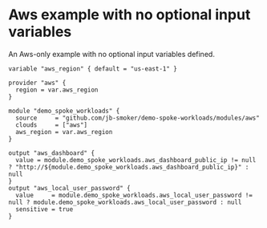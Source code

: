 # Aws example with no optional input variables

An Aws-only example with no optional input variables defined.

```hcl
variable "aws_region" { default = "us-east-1" }

provider "aws" {
  region = var.aws_region
}

module "demo_spoke_workloads" {
  source     = "github.com/jb-smoker/demo-spoke-workloads/modules/aws"
  clouds     = ["aws"]
  aws_region = var.aws_region
}

output "aws_dashboard" {
  value = module.demo_spoke_workloads.aws_dashboard_public_ip != null ? "http://${module.demo_spoke_workloads.aws_dashboard_public_ip}" : null
}
output "aws_local_user_password" {
  value     = module.demo_spoke_workloads.aws_local_user_password != null ? module.demo_spoke_workloads.aws_local_user_password : null
  sensitive = true
}
```
